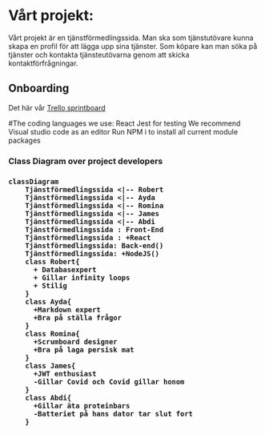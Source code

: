 # Vårt projekt:
Vårt projekt är en tjänstförmedlingssida. Man ska som tjänstutövare kunna skapa en profil för att lägga upp sina tjänster.
Som köpare kan man söka på tjänster och kontakta tjänsteutövarna genom att skicka kontaktförfrågningar.



## Onboarding
Det här vår [Trello sprintboard](https://trello.com/b/bv0EIPpR/tj%C3%A4nstf%C3%B6rmedlingssida)

#The coding languages we use:
React
Jest for testing
We recommend Visual studio code as an editor
Run NPM i to install all current module packages


<h3>Class Diagram over project developers<h3>


```mermaid
classDiagram
    Tjänstförmedlingssida <|-- Robert
    Tjänstförmedlingssida <|-- Ayda
    Tjänstförmedlingssida <|-- Romina
    Tjänstförmedlingssida <|-- James
    Tjänstförmedlingssida <|-- Abdi
    Tjänstförmedlingssida : Front-End
    Tjänstförmedlingssida : +React
    Tjänstförmedlingssida: Back-end()
    Tjänstförmedlingssida: +NodeJS()
    class Robert{
      + Databasexpert
      + Gillar infinity loops
      + Stilig
    }
    class Ayda{
      +Markdown expert
      +Bra på ställa frågor
    }
    class Romina{
      +Scrumboard designer
      +Bra på laga persisk mat
    }
    class James{
      +JWT enthusiast
      -Gillar Covid och Covid gillar honom
    }
    class Abdi{
      +Gillar äta proteinbars
      -Batteriet på hans dator tar slut fort
    }
```
